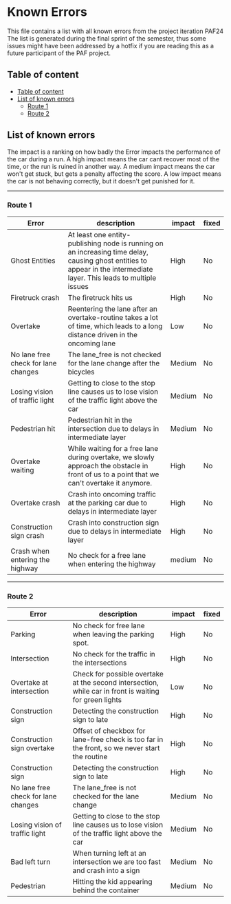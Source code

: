 # Known Errors

This file contains a list with all known errors from the project iteration PAF24
The list is generated during the final sprint of the semester,
thus some issues might have been addressed by a hotfix
if you are reading this as a future participant of the PAF project.

## Table of content

- [Table of content](#table-of-content)
- [List of known errors](#list-of-known-errors)
  - [Route 1](#route-1)
  - [Route 2](#route-2)

## List of known errors

The impact is a ranking on how badly the Error impacts the performance of the car during a run.
A high impact means the car cant recover most of the time, or the run is ruined in another way.
A medium impact means the car won't get stuck, but gets a penalty affecting the score.
A low impact means the car is not behaving correctly, but it doesn't get punished for it.

----

### Route 1

| Error  | description  | impact | fixed |
|---------|--------------|---------|----------|
| Ghost Entities | At least one entity-publishing node is running on an increasing time delay, causing ghost entities to appear in the intermediate layer. This leads to multiple issues| High | No |
| Firetruck crash | The firetruck hits us | High |  No |
| Overtake | Reentering the lane after an overtake-routine takes a lot of time, which leads to a long distance driven in the oncoming lane | Low |  No |
| No lane free check for lane changes | The lane_free is not checked for the lane change after the bicycles | Medium |  No |
| Losing vision of traffic light | Getting to close to the stop line causes us to lose vision of the traffic light above the car | Medium |  No |
| Pedestrian hit | Pedestrian hit in the intersection due to delays in intermediate layer | Medium |  No |
| Overtake waiting | While waiting for a free lane during overtake, we slowly approach the obstacle in front of us to a point that we can't overtake it anymore. | High | No |
| Overtake crash | Crash into oncoming traffic at the parking car due to delays in intermediate layer | High |  No |
| Construction sign crash | Crash into construction sign due to delays in intermediate layer | High |  No |
| Crash when entering the highway | No check for a free lane when entering the highway | medium |  No |

----

### Route 2

| Error  | description  | impact | fixed |
|---------|--------------|---------|----------|
| Parking | No check for free lane when leaving the parking spot. | High | No |
| Intersection | No check for the traffic in the intersections | High | No |
| Overtake at intersection | Check for possible overtake at the second intersection, while car in front is waiting for green lights| Low | No |
| Construction sign |  Detecting the construction sign to late | High | No |
| Construction sign overtake | Offset of checkbox for lane-free check is too far in the front, so we never start the routine| High | No |
| Construction sign |  Detecting the construction sign to late | High | No |
| No lane free check for lane changes | The lane_free is not checked for the lane change| Medium |  No |
| Losing vision of traffic light | Getting to close to the stop line causes us to lose vision of the traffic light above the car | Medium |  No |
| Bad left turn | When turning left at an intersection we are too fast and crash into a sign | Medium | No |
| Pedestrian | Hitting the kid appearing behind the container | Medium | No |
